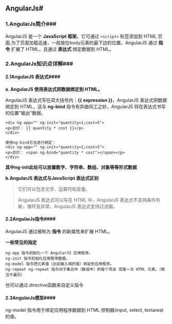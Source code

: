 ## AngularJs#

### 1.AngularJs简介###

AngularJS 是一个 **JavaScript 框架**。它可通过 `<script>` 标签添加到 HTML 页面,为了页面加载迅速，一般放在body元素的最下边的位置。AngularJS 通过 **指令** 扩展了 HTML，且通过 **表达式** 绑定数据到 HTML。

### 2.AngularJs知识点详解###

#### 2.1AngularJS 表达式####

  **a. AngularJS 使用表达式把数据绑定到 HTML。**

AngularJS 表达式写在双大括号内：**{{ expression }}**，AngularJS 表达式把数据绑定到 HTML，这与 **ng-bind** 指令有异曲同工之妙，AngularJS 将在表达式书写的位置"输出"数据。

```	
<div ng-app="" ng-init="quantity=1;cost=5">
<p>总价： {{ quantity * cost }}</p> 
</div>

使用ng-bind方法进行绑定：
<div ng-app="" ng-init="quantity=1;cost=5">
<p>总价： <span ng-bind="quantity * cost"></span></p> 
</div>
```

**其中ng-init此处可以放置数字、字符串、数组、对象等等形式数据**   

  **b.AngularJS 表达式与JavaScript 表达式区别**

> 它们可以包含文字、运算符和变量。
>
> AngularJS 表达式可以写在 HTML 中，AngularJS 表达式不支持条件判断，循环及异常，AngularJS 表达式支持过滤器。

#### 2.2AngularJs指令####

AngularJS 通过被称为 **指令** 的新属性来扩展 HTML。

**一些常见的指定**

```
ng-app 指令初始化一个 AngularJS 应用程序。
ng-init 指令初始化应用程序数据。
ng-model 指令把元素值（比如输入域的值）绑定到应用程序。
ng-repeat ng-repeat 指令对于集合中（数组中）的每个项会 克隆一次 HTML 元素。（相当于遍历）
```

也可以通过.directive函数来自定义指令

#### 2.3AngularJs模型####

ng-model 指令用于绑定应用程序数据到 HTML 控制器(input, select, textarea)的值。









